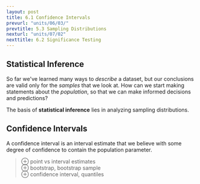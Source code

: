 ```yaml
---
layout: post
title: 6.1 Confidence Intervals
prevurl: "units/06/03/"
prevtitle: 5.3 Sampling Distributions
nexturl: "units/07/02"
nexttitle: 6.2 Significance Testing
---
```

## Statistical Inference
So far we've learned many ways to *describe* a dataset, but our conclusions are valid only for the *samples* that we look at. How can we start making statements about the *population*, so that we can make informed decisions and predictions?

The basis of **statistical inference** lies in analyzing sampling distributions.

## Confidence Intervals
A confidence interval is an interval estimate that we believe with some degree of confidence to contain the population parameter.

> ⊕ point vs interval estimates  
> ⊕ bootstrap, bootstrap sample  
> ⊕ confidence interval, quantiles  
